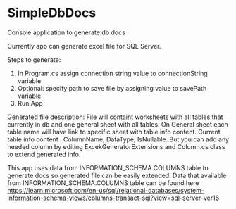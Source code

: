 # SimpleDbDocs
Console application to generate db docs

Currently app can generate excel file for SQL Server. 

Steps to generate:
1. In Program.cs assign connection string value to connectionString variable
2. Optional: specify path to save file by assigning value to savePath variable
3. Run App

Generated file description:
File will containt worksheets with all tables that currently in db and one general sheet with all tables. On General sheet each table name will have link to specific sheet with table info content. Current table info content : ColumnName, DataType, IsNullable. But you can add any needed column by editing ExcekGeneratorExtensions and Column.cs class to extend generated info. 

This app uses data from INFORMATION_SCHEMA.COLUMNS table to generate docs so generated file can be easily extended. Data that available from INFORMATION_SCHEMA.COLUMNS table can be found here https://learn.microsoft.com/en-us/sql/relational-databases/system-information-schema-views/columns-transact-sql?view=sql-server-ver16
